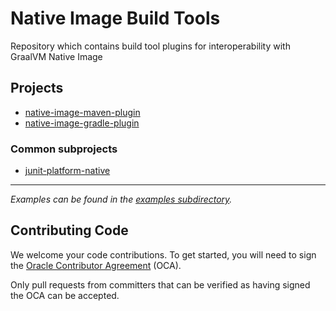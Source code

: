 # Native Image Build Tools
Repository which contains build tool plugins for interoperability with GraalVM Native Image

## Projects
 * [native-image-maven-plugin](native-image-maven-plugin/README.md)
 * [native-image-gradle-plugin](native-image-gradle-plugin/README.md)

### Common subprojects
 * [junit-platform-native](common/junit-platform-native/README.md)
 <hr>

_Examples can be found in the [examples subdirectory](examples/README.md)._

## Contributing Code
We welcome your code contributions. To get started, you will need to sign the [Oracle Contributor Agreement](https://oca.opensource.oracle.com) (OCA).

Only pull requests from committers that can be verified as having signed the OCA can be accepted.

